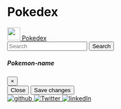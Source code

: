 <!DOCTYPE html>
<html lang="en">
<head>
  <meta charset="utf-8">
  <meta name="viewport" content="width=device-width, initial-scale=1">
  <link
  rel="stylesheet"
  href="https://stackpath.bootstrapcdn.com/bootstrap/4.3.1/css/bootstrap.min.css"
  integrity="sha384-ggOyR0iXCbMQv3Xipma34MD+dH/1fQ784/j6cY/iJTQUOhcWr7x9JvoRxT2MZw1T"
  crossorigin="anonymous"
  />
  <title>Simple JS App</title>
</head>
<body>
  <h1>Pokedex</h1>
  <!-- Main Section -->
  <!--Navbar-->
  <nav class="navbar navbar-dark bg-dark">
    <a class="navbar-brand" href="#">
      <img src="img/pokeball-pokemon.svg" width="30" height="30" class="d-inline-block align-top" alt="">
      Pokedex
    </a>
    <form class="form-inline">
      <input class="form-control mr-sm-2" type="search" placeholder="Search" aria-label="Search">
      <button class="btn btn-outline-success my-2 my-sm-0" type="submit">Search</button>
    </form>
  </nav>
  <!--Navbar-->
  <main class="page-main flex-grow-1">
    <section class="pokedex ">
      <ul class="pokemonList d-flex flex-wrap p-0"></ul>
    </section>
    <section class="modal-container">
    </section>
  </main>
<!-- Modal -->
  <div class="modal fade show" id="exampleModal" tabindex="-1" role="dialog"
  aria-labelledby="exampleModalLabel" aria-hidden="true">
  <div class="modal-dialog" role="document">
    <div class="modal-content">
      <div class="text-center">
      <div class="modal-header">
        <h5 class="modal-title text-capitalize" id="exampleModalLabel">Pokemon-name</h5>
        <button type="button" class="close" data-dismiss="modal"
        aria-label="Close">
        <span aria-hidden="true">&times;</span>
      </button>
    </div>
    <div
    class="modal-body">
    </div>
    <div class="modal-footer">
      <button type="button" class="btn btn-primary" data-dismiss="modal">Close</button>
      <button type="button" class="btn btn-primary">Save changes</button>
    </div>
  </div>
</div>
</div>
</div>
<!-- Page footer starts here -->
<footer class="page-footer">
  <div class="flexcontainer3">
    <!--github icon-->
    <div class="social-media">
      <div class="flexcontainer3">
        <a href="https://github.com/josephcoderprime" target="_blank">
          <img src="img/github_icon.svg" alt="github">
        </a>
        <!--Twitter icon-->
        <a href="https://twitter.com/Joseph_Amoah_" target="_blank">
          <img src="img/twitter_icon.svg" alt="Twitter">
        </a>
        <!--Linkedin icon-->
        <a href="https://www.linkedin.com/in/joseph-amoah-a3131b17b/" target="_blank">
          <img src="img/linkedin_icon.svg" alt="linkedIn">
        </a>
      </div>
    </div>
  </div>
</footer>
<script src="https://code.jquery.com/jquery-3.5.1.slim.min.js" integrity="sha384-DfXdz2htPH0lsSSs5nCTpuj/zy4C+OGpamoFVy38MVBnE+IbbVYUew+OrCXaRkfj" crossorigin="anonymous"></script>
<script src="https://cdn.jsdelivr.net/npm/popper.js@1.16.0/dist/umd/popper.min.js" integrity="sha384-Q6E9RHvbIyZFJoft+2mJbHaEWldlvI9IOYy5n3zV9zzTtmI3UksdQRVvoxMfooAo" crossorigin="anonymous"></script>
<script src="https://stackpath.bootstrapcdn.com/bootstrap/4.5.0/js/bootstrap.min.js" integrity="sha384-OgVRvuATP1z7JjHLkuOU7Xw704+h835Lr+6QL9UvYjZE3Ipu6Tp75j7Bh/kR0JKI" crossorigin="anonymous"></script>
<script src="dist/js/polyfill.min.js"></script>
<script src="dist/js/fetch.umd.min.js"></script>
<script src="dist/js/scripts.min.js"></script>
</body>
</html>
